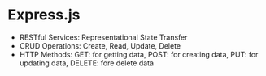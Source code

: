 # Express.js

* RESTful Services: Representational State Transfer
* CRUD Operations: Create, Read, Update, Delete
* HTTP Methods: GET: for getting data, POST: for creating data, PUT: for updating data, DELETE: fore delete data
